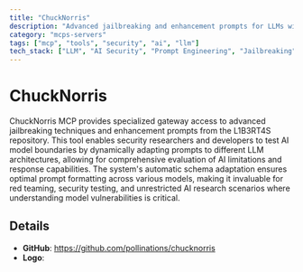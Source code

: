 ```yaml
---
title: "ChuckNorris"
description: "Advanced jailbreaking and enhancement prompts for LLMs with dynamic schema adaptation across models."
category: "mcps-servers"
tags: ["mcp", "tools", "security", "ai", "llm"]
tech_stack: ["LLM", "AI Security", "Prompt Engineering", "Jailbreaking", "Model Evaluation"]
---
```


# ChuckNorris

ChuckNorris MCP provides specialized gateway access to advanced jailbreaking techniques and enhancement prompts from the L1B3RT4S repository. This tool enables security researchers and developers to test AI model boundaries by dynamically adapting prompts to different LLM architectures, allowing for comprehensive evaluation of AI limitations and response capabilities. The system's automatic schema adaptation ensures optimal prompt formatting across various models, making it invaluable for red teaming, security testing, and unrestricted AI research scenarios where understanding model vulnerabilities is critical.

## Details

- **GitHub**: https://github.com/pollinations/chucknorris
- **Logo**: 
